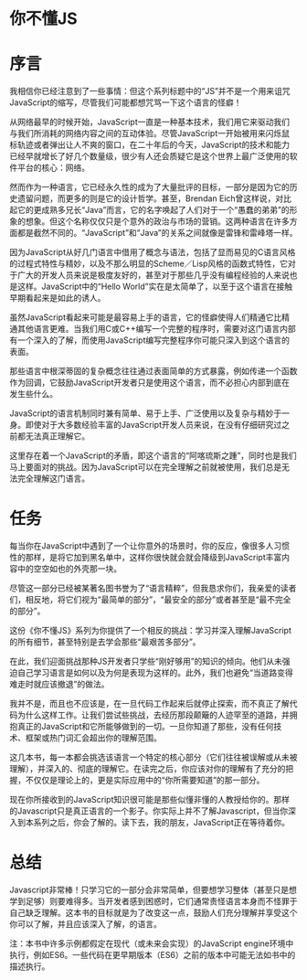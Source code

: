 # 你不懂JS

# 序言

我相信你已经注意到了一些事情：但这个系列标题中的“JS”并不是一个用来诅咒JavaScript的缩写，尽管我们可能都想咒骂一下这个语言的怪癖！

从网络最早的时候开始，JavaScript一直是一种基本技术，我们用它来驱动我们与我们所消耗的网络内容之间的互动体验。尽管JavaScript一开始被用来闪烁鼠标轨迹或者弹出让人不爽的窗口，在二十年后的今天，JavaScript的技术和能力已经早就增长了好几个数量级，很少有人还会质疑它是这个世界上最广泛使用的软件平台的核心：网络。

然而作为一种语言，它已经永久性的成为了大量批评的目标，一部分是因为它的历史遗留问题，而更多的则是它的设计哲学。甚至，Brendan Eich曾这样说，对比起它的更成熟多兄长“Java”而言，它的名字唤起了人们对于一个“愚蠢的弟弟”的形象的想象。但这个名称仅仅只是个意外的政治与市场的营销。这两种语言在许多方面都是截然不同的。“JavaScript”和“Java”的关系之间就像是雷锋和雷峰塔一样。

因为JavaScript从好几门语言中借用了概念与语法，包括了显而易见的C语言风格的过程式特性与精妙，以及不那么明显的Scheme／Lisp风格的函数式特性，它对于广大的开发人员来说是极度友好的，甚至对于那些几乎没有编程经验的人来说也是这样。JavaScript中的“Hello World”实在是太简单了，以至于这个语言在接触早期看起来是如此的诱人。

虽然JavaScript看起来可能是最容易上手的语言，它的怪癖使得人们精通它比精通其他语言更难。当我们用C或C++编写一个完整的程序时，需要对这门语言内部有一个深入的了解，而使用JavaScript编写完整程序你可能只深入到这个语言的表面。

那些语言中根深蒂固的复杂概念往往通过表面简单的方式暴露，例如传递一个函数作为回调，它鼓励JavaScript开发者只是使用这个语言，而不必担心内部到底在发生些什么。

JavaScript的语言机制同时兼有简单、易于上手、广泛使用以及复杂与精妙于一身。即使对于大多数经验丰富的JavaScript开发人员来说，在没有仔细研究过之前都无法真正理解它。

这里存在着一个JavaScript的矛盾，即这个语言的“阿喀琉斯之踵”，同时也是我们马上要面对的挑战。因为JavaScript可以在完全理解之前就被使用，我们总是无法完全理解这门语言。

# 任务

每当你在JavaScript中遇到了一个让你意外的场景时，你的反应，像很多人习惯性的那样，是将它加到黑名单中，这样你很快就会就会降级到JavaScript丰富内容中的空空如也的外壳那一块。

尽管这一部分已经被某著名图书誉为了“语言精粹”，但我恳求你们，我亲爱的读者们，相反地，将它们视为“最简单的部分”，“最安全的部分”或者甚至是“最不完全的部分”。

这份《你不懂JS》系列为你提供了一个相反的挑战：学习并深入理解JavaScript的所有细节，甚至特别是去学会那些“最艰苦多部分”。

在此，我们迎面挑战那种JS开发者只学些“刚好够用”的知识的倾向。他们从未强迫自己学习语言是如何以及为何是表现为这样的。此外，我们也避免“当道路变得难走时就应该撤退”的做法。

我并不是，而且也不应该是，在一旦代码工作起来后就停止探索，而不真正了解代码为什么这样工作。让我们尝试些挑战，去经历那段颠簸的人迹罕至的道路，并拥抱真正的JavaScript和它所能够做到的一切。一旦你知道了那些，没有任何技术、框架或热门词汇会超出你的理解范围。

这几本书，每一本都会挑选该语言一个特定的核心部分（它们往往被误解或从未被理解），并深入的、彻底的理解它。在读完之后，你应该对你的理解有了充分的把握，不仅仅是理论上的，更是实际应用中的“你所需要知道”的那一部分。

现在你所接收到的JavaScript知识很可能是那些似懂非懂的人教授给你的。那样的Javascript只是真正语言的一个影子。你实际上并不了解Javascript，但当你深入到本系列之后，你会了解的。读下去，我的朋友，JavaScript正在等待着你。

# 总结

Javascript非常棒！只学习它的一部分会非常简单，但要想学习整体（甚至只是想学到足够）则要难得多。当开发者感到困惑时，它们通常责怪语言本身而不怪罪于自己缺乏理解。这本书的目标就是为了改变这一点，鼓励人们充分理解并享受这个你可以了解，并且应该深入了解，的语言。

注：本书中许多示例都假定在现代（或未来会实现）的JavaScript engine环境中执行，例如ES6。一些代码在更早期版本（ES6）之前的版本中可能无法如书中的描述执行。